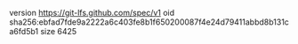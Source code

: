 version https://git-lfs.github.com/spec/v1
oid sha256:ebfad7fde9a2222a6c403fe8b1f650200087f4e24d79411abbd8b131ca6fd5b1
size 6425
